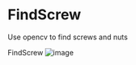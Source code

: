 # FindScrew
Use opencv to find screws and nuts

FindScrew
![image](https://user-images.githubusercontent.com/8476048/111313555-77a09e80-869b-11eb-99b5-bab207d4e778.png)
